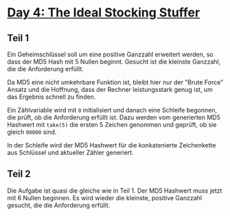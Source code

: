 # [Day 4: The Ideal Stocking Stuffer](https://adventofcode.com/2015/day/4)

## Teil 1

Ein Geheimschlüssel soll um eine positive Ganzzahl erweitert werden, so dass der MD5 Hash mit 5 Nullen beginnt. Gesucht ist die kleinste Ganzzahl, die die Anforderung erfüllt.

Da MD5 eine nicht umkehrbare Funktion ist, bleibt hier nur der "Brute Force" Ansatz und die Hoffnung, dass der Rechner leistungsstark genug ist, um das Ergebnis schnell zu finden.

Ein Zählvariable wird mit `0` initialisiert und danach eine Schleife begonnen, die prüft, ob die Anforderung erfüllt ist. Dazu werden vom generierten MD5 Hashwert mit `take(5)` die ersten 5 Zeichen genommen und geprüft, ob sie gleich `00000` sind.

In der Schleife wird der MD5 Hashwert für die konkatenierte Zeichenkette aus Schlüssel und aktueller Zähler generiert. 

## Teil 2

Die Aufgabe ist quasi die gleiche wie in Teil 1. Der MD5 Hashwert muss jetzt mit 6 Nullen beginnen. Es wird wieder die kleinste, positive Ganzzahl gesucht, die die Anforderung erfüllt.